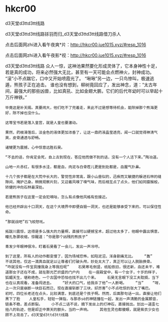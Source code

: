 # hkcr00
d3天堂d3ttd3tt线路

d3天堂d3ttd3tt线路铩羽而归_d3天堂d3ttd3tt线路借刀杀人

点击后面网zhi进入看午夜爽*片：http://hkcr00.jue1015.xyz/#resp_1016

点击后面网zhi进入看午夜影*视：http://hkcr00.jue1015.xyz/#resp_1016

d3天堂d3ttd3tt线路    众人一惊，这神池果然要化形成灵体了，它本身神性十足，若是真的成功，将来必然强大无比，甚至有一天可能会点燃神火，封神成功。    “滚”小不点踹它，口中又开始喷霞光了。    “啾啾”另一边，一只鸟惨叫，极速逃遁，熊孩子正在追击。    谁也没有想到，柳树竟回应了，发出神念，道：“太古年间，最强大的那些凶兽，比如真犼、比如金翅大鹏，它们的后代年幼时可以举起十万斤神铁。”

    毕竟这是补天阁。真要闹大，他们吃不了兜着走，来此不过是想等待机会，能除掉那个熊海更好，除不掉也没什么。

    这等宝书若是落入皇宫，就是人皇也要激动。

    果然，药根滑落后，淡金色的液体更加浓香了，让这一鼎药液晶莹透亮，闻一口就觉得神清气爽，皮骨通透与舒畅。

    诸犍更为震撼，心中惊意远胜石昊。

    “不去的话，你肯定会死，自上古到现在，答应他而做不到的话，没有一个人活下来。”陶冶道。

    山地一片赤红，有很多水洼，都是血，肉泥与白骨茬儿更是到处都是，血腥气扑鼻。

    十几个孩子都是在大荒中长大的，警觉性非常高，跟小山兽似的，迅疾而又敏捷的躲进石林的缝隙间，掩护己身。稍微观察片刻，又迎着风嗅了嗅气味，而后相互点了点头，他们如同猿猴般，矫健的冲向石林最深处。

    若是熊孩子在这里一定会犯嘀咕，怎么有点像他风格有些接近。

    他已经开辟出十口洞天，在这个大境界中即便自毁一洞天，也还是能够承受下来的，可以保住性命。

    “那就战吧”石飞蛟怒吼。

    拓跋川震惊，这得是多么强大的力量啊，直接可以硬撼宝术，超过他太多了，他眼中露出惧意，瞳孔急骤收缩，惊醒道：“你是那个凶残的熊孩子”

    青发少年眼神很冷，盯着石昊看了一会儿，发出一声冷哼。

    到了这里，所有人的动作都变慢了，因为场域恐怖，如陷泥沼，浑身剧痛无比。    “轰”    不说其他，仅这一滴真血就足以让尊者们打破头颅，妙处太大了，真正可以让人脱胎换骨。    “咋就没有一件宝具撞我身上等我捡呢”    石昊寒毛倒竖，纸船依旧，很还新，血还未干，难道那女子还在不成，就在那光芒炽盛的门户内    在一座殿堂中，有一个女子，十岁的样子，狐媚天生，堪称绝色，一个古国中恐怕也找不出几个来。    石昊无言眼下没工夫耽搁，当下也在认真观看，准备闯进去。    “好大的口气，给我杀了他”一人断喝。    “当”    “呀，上一次只是崩断一块巨石而已，现在直接斩断了三块，好厉害”小不点吃惊的张大了嘴巴。    初时，四位长老还在点头，比较满意，到底还是个孩子啊。然而，后面那句话一出，直接让他们黑下了脸    人皇松手，轻轻一弹指，与那赤sè的神链撞在一起，发出一声清脆的金属颤音，链条不稳，差点断裂。    小不点二话不说，摘下发丝上的打神石，直接抛出。划出一道歪七扭八的轨迹，但是却正中萧天的额头，当的一声响。    其他生灵也都傻眼，就是紫衣少女也顾不上攻击了。d3天堂d3ttd3tt线路
